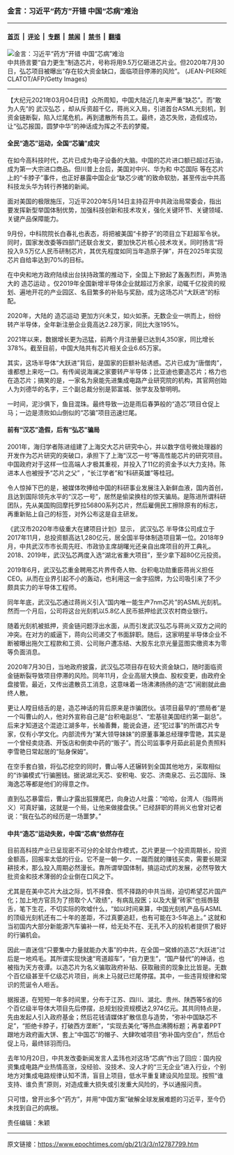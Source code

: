 ### 金言：习近平“药方”开错 中国“芯病”难治

---

#### [首页](../../../..?n12787799) &nbsp;|&nbsp; [评论](../../../../../epoch-comment?n12787799) &nbsp;|&nbsp; [专题](../../../../../epoch-special?n12787799) &nbsp;|&nbsp; [禁闻](../../../../../epoch-news?n12787799) &nbsp;|&nbsp; [禁书](../../../../../books?n12787799) &nbsp;|&nbsp; [翻墙](https://github.com/gfw-breaker/nogfw/blob/master/README.md?n12787799)


<div><img alt="金言：习近平“药方”开错 中国“芯病”难治" class="attachment-djy_600_400 size-djy_600_400 wp-post-image" src="https://i.epochtimes.com/assets/uploads/2020/12/GettyImages-803139080-1-600x400-2.jpg"/>
<div class="caption">
 中共扬言要“自力更生”制造芯片，号称将用9.5万亿砸进芯片业。但2020年7月30日，弘芯项目被曝出“存在较大资金缺口，面临项目停滞的风险”。 (JEAN-PIERRE CLATOT/AFP/Getty Images)
</div></div><hr/><div class="post_content" id="artbody" itemprop="articleBody">
 <!-- article content begin -->
 <p>
  【大纪元2021年03月04日讯】众所周知，中国大陆近几年来严重“缺芯”。而“敢为人先”的
  <ok href="https://www.epochtimes.com/gb/tag/%E6%AD%A6%E6%B1%89%E5%BC%98%E8%8A%AF.html">
   武汉弘芯
  </ok>
  ，却从斥资超千亿，蒋尚义入局，引进首台ASML光刻机，到资金链断裂，陷入烂尾危机，再到遣散所有员工。最终，造芯失败，造假成功，让“弘芯报国，圆梦中华”的神话成为挥之不去的梦魇。
 </p>
 <h4>
  全民“造芯”运动，全国“芯骗”成灾
 </h4>
 <p>
  在如今高科技时代，芯片已成为电子设备的大脑。中国的芯片进口额已超过石油，成为第一大宗进口商品。但川普上台后，美国对中兴、华为和
  <ok href="https://www.epochtimes.com/gb/tag/%E4%B8%AD%E8%8A%AF%E5%9B%BD%E9%99%85.html">
   中芯国际
  </ok>
  等在芯片上的“卡脖子”事件，也正好暴露中国企业“缺芯少魂”的致命软肋，甚至传出中共高科技龙头华为转行养猪的新闻。
 </p>
 <p>
  面对美国的极限施压，习近平2020年5月14日主持召开中共政治局常委会，指出要发挥新型举国体制优势，加强科技创新和技术攻关，强化关键环节、关键领域、关键产品保障能力。
 </p>
 <p>
  9月份，中科院院长白春礼也表态，将把被美国“卡脖子”的项目立下赶超军令状。同时，国家发改委等四部门还联合发文，要加快芯片核心技术攻关。同时扬言“将投入9.5万亿人民币研制芯片，其优先程度如同当年造原子弹”，并在2025年实现芯片自给率达到70%的目标。
 </p>
 <p>
  在中央和地方政府陆续出台扶持政策的推动下，全国上下掀起了轰轰烈烈，声势浩大的
  <ok href="https://www.epochtimes.com/gb/tag/%E9%80%A0%E8%8A%AF%E8%BF%90%E5%8A%A8.html">
   造芯运动
  </ok>
  。仅2019年全国新增半导体企业就超过万余家，动辄千亿投资的规划、遍地开花的产业园区、名目繁多的补贴与奖励，成为这场芯片“大跃进”的标配。
 </p>
 <p>
  2020年，大陆的
  <ok href="https://www.epochtimes.com/gb/tag/%E9%80%A0%E8%8A%AF%E8%BF%90%E5%8A%A8.html">
   造芯运动
  </ok>
  更加方兴未艾，如火如荼。无数企业一哄而上，纷纷转产半导体，全年新注册企业竟高达2.28万家，同比大涨195%。
 </p>
 <p>
  2021年以来，数据增长更为迅猛，前两个月注册量已达到4,350家，同比增长378%。截至目前，中国大陆共有芯片相关企业6.65万家。
 </p>
 <p>
  其实，这场半导体“大跃进”背后，是国家的巨额补贴诱惑。芯片已成为“唐僧肉”，谁都想上来吃一口。有传闻说海澜之家要转产半导体；比亚迪也要造芯片；格力也在造芯片；搞笑的是，一家名为泉能先进集成电路产业研究院的机构，其官网创始人为刘德华的名字，三个副总裁分别是郭富城、张学友及黎明明。
 </p>
 <p>
  一时间，泥沙俱下，鱼目混珠。最终导致一边是雨后春笋般的“造芯”项目仓促上马；一边是溃败如山倒似的“芯骗”项目迅速烂尾。
 </p>
 <h4>
  前有“汉芯”造假，后有“弘芯”骗局
 </h4>
 <p>
  2001年，海归学者陈进组建了上海交大芯片研究中心，并以数字信号微处理器的开发作为芯片研究的突破口，承担下了上海“汉芯一号”等高性能芯片的研究项目。中国政府对于这样一位高端人才极其重视，并投入了11亿的资金予以大力支持。陈进本人也被授予“芯片之父” ，“长江学者”和“科研英雄”等桂冠。
 </p>
 <p>
  令人惊掉下巴的是，被媒体吹捧给中国的科研事业发展注入新鲜血液，国内首创，且达到国际领先水平的“汉芯一号”，居然是偷梁换柱的惊天骗局。是陈进所谓科研团队，先从美国购回摩托罗拉56800系列芯片，然后雇佣民工擦除原有的标志，再重新贴上自己的标签，对外公布这是自主研发。
 </p>
 <p>
  《武汉市2020年市级重大在建项目计划》显示，
  <ok href="https://www.epochtimes.com/gb/tag/%E6%AD%A6%E6%B1%89%E5%BC%98%E8%8A%AF.html">
   武汉弘芯
  </ok>
  半导体公司成立于2017年11月，总投资额高达1,280亿元，居全国半导体制造项目第一位。2018年9月，中共武汉市市长周先旺、市政协主席胡曙光还亲自出席项目的开工典礼。2018、2019年，武汉弘芯两度入选“湖北省重大项目”，至少拿下超80亿元投资。
 </p>
 <p>
  2019年6月，武汉弘芯重金聘用芯片界传奇人物、台积电功勋重臣蒋尚义担任CEO。从而在业界引起不小的轰动，也利用这一金字招牌，为公司吸引来了不少颇具实力的半导体工程师。
 </p>
 <p>
  同年年底，武汉弘芯通过蒋尚义引入“国内唯一能生产7nm芯片”的ASML光刻机。然而一个月后，公司将这台光刻机以5.8亿人民币抵押给武汉农村商业银行。
 </p>
 <p>
  随着光刻机被抵押，资金链问题浮出水面，从而引发武汉弘芯与蒋尚义双方之间的冲突。在对方的威逼下，蒋向公司递交了书面辞职。随后，这家明星半导体企业不断被曝出拖欠工程款和工资、公司账户遭冻结、大股东北京光量蓝图实缴资本为零等负面消息。
 </p>
 <p>
  2020年7月30日，当地政府披露，武汉弘芯项目存在较大资金缺口，随时面临资金链断裂导致项目停滞的风险。同年11月，企业高层大换血、股权变更，由政府全盘接管。最近，又传出遣散员工消息，这意味着一场沸沸扬扬的造“芯”闹剧就此曲终人散。
 </p>
 <p>
  更让人瞠目结舌的是，造芯神话的背后原来是诈骗团伙。该项目最早的“攒局者”是一个叫曹山的人，他对外宣称自己是“台积电副总”、“宏基驻美国纽约第一副总”。后来才知道这个混迹江湖多年，长袖善舞，能说会道，还“犯过事”的所谓芯片专家，仅有小学文化。内部流传为“某大领导妹妹”的原董事兼总经理李雪艳，其实是一个曾经卖烧酒、开饭店和倒卖中药的“贩子”。而公司监事李月茹此前是负责照料李雪艳日常起居的“贴身保姆”。
 </p>
 <p>
  在空手套白狼，将弘芯挖空的同时，曹山等人还辗转到全国其他地方，采取相似的“诈骗模式”行骗圈钱。据说湖北天芯、安积电、安芯、济南泉芯、云芯国际、珠海逸芯等都是他们的得意之作。
 </p>
 <p>
  直到弘芯暴雷后，曹山才露出狐狸尾巴，向身边人吐露：“哈哈，台湾人（指蒋尚义）可真好骗，这就是一个局，让他来做接盘侠。” 已经辞职的蒋尚义也曾对记者说：“我在弘芯的经历是一场噩梦。”
 </p>
 <h4>
  中共“造芯”运动失败，中国“芯病”依然存在
 </h4>
 <p>
  目前高科技产业已呈现密不可分的全球合作模式，芯片更是一个投资周期长，投资金额高，回报率太低的行业。它不是一朝一夕、一蹴而就的赚钱买卖，需要长期深耕技术，那么投入周期必然漫长。靠所谓举国体制，搞运动式的发展，必然导致大批资金和技术薄弱的企业倒在口风之下。
 </p>
 <p>
  尤其是在美中芯片大战之际，饥不择食、慌不择路的中共当局，迫切希望芯片国产化；加上地方官员为了捞取个人“政绩”，有病乱投医；以及大量“砖家”也摇唇鼓舌，笔下生花，不切实际的吹嘘什么，“如以时间来算，中国光刻机产品与ASML的顶级光刻机还有二十年的差距，不过真要追赶，也有可能在3-5年追上。” 这就和当初国内大部分新能源汽车骗补一样，给无处不在、无孔不入的投机者提供了极好的行骗机会。
 </p>
 <p>
  因此一直迷信“只要集中力量就能办大事”的中共，在全国一窝蜂的造芯“大跃进”过后是一地鸡毛。其所谓实现快速“弯道超车”，“自力更生”，“国产替代”的神话，也被指为天方夜谭。以造芯片为名义骗取政府补贴、获取融资的现象比比皆是。无数个百亿级甚至千亿级芯片项目，尚未上马就已烂尾停摆。其中，一些违背规律和常识的荒诞令人咂舌。
 </p>
 <p>
  据报道，在短短一年多时间里，分布于江苏、四川、湖北、贵州、陕西等5省的6个百亿级半导体大项目先后停摆，总规划投资规模达2,974亿元。其共同特点是，先由发起人引入政府基金；然后花钱请媒体扩散信息与造势，“弥补中国缺芯不足”，“拒绝卡脖子，打破西方垄断”，“实现去美化”等热血沸腾标题；再拿着PPT跟地方政府画大饼、套上“中国芯”的帽子、大肆吹嘘项目“弥补国内空白”，然后仓促上马，最终铩羽而归。
 </p>
 <p>
  去年10月20日，中共发改委新闻发言人孟玮也对这场“芯病”作出了回应：国内投资集成电路产业热情高涨，没经验、没技术、没人才的“三无企业”进入行业，个别地方对集成电路规律认知不清，盲目上项目，低水平重复建设风险显现。按照“谁支持、谁负责”原则，对造成重大损失或引发重大风险的，予以通报问责。
 </p>
 <p>
  只可惜，曾开出多个“药方”，并用“中国方案”破解全球发展难题的习近平，至今仍未找到自己的病根。
 </p>
 <p>
  责任编辑：朱颖
 </p>
 <!-- article content end -->
 <div id="below_article_ad">
 </div>
</div>


---

原文链接：https://www.epochtimes.com/gb/21/3/3/n12787799.htm